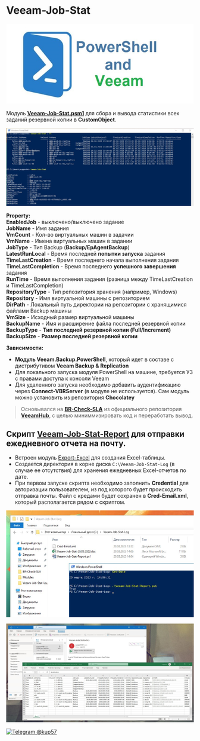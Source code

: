 # Veeam-Job-Stat

![Image alt](https://github.com/Lifailon/Veeam-Job-Stat/blob/rsa/Screen/Logo.jpg)

Модуль **[Veeam-Job-Stat.psm1](https://github.com/Lifailon/Veeam-Job-Stat/blob/rsa/Veeam-Job-Stat/Veeam-Job-Stat.psm1)** для сбора и вывода статистики всех заданий резервной копии в **CustomObject**.

![Image alt](https://github.com/Lifailon/Veeam-Job-Stat/blob/rsa/Screen/Module.jpg)

**Property:** \
**EnabledJob** - выключено/выключено задание \
**JobName** - Имя задания \
**VmCount** - Кол-во виртуальных машин в задачии \
**VmName** - Имена виртуальных машин в задании \
**JobType** - Тип Backup (**Backup/EpAgentBackup**) \
**LatestRunLocal** - Время последней **попытки запуска** задания \
**TimeLastCreation** - Время последнего начала выполнения задания \
**TimeLastCompletion** - Время последнего **успешного завершения** задания \
**RunTime** - Время выполнения задания (разница между TimeLastCreation и TimeLastCompletion) \
**RepositoryType** - Тип репозитория хранения (например, Windows) \
**Repository** - Имя виртуальной машины с репозиторием \
**DirPath** - Локальный путь директории на репозитории с хранящимися файлами Backup машины \
**VmSize** - Исходный размер виртуальной машины \
**BackupName** - Имя и расширение файла последней резервной копии \
**BackupType** - **Тип последней резервной копии (Full/Increment)** \
**BackupSize** - **Размер последней резервной копии**

**Зависимости:**
* **Модуль Veeam.Backup.PowerShell**, который идет в составе с дистрибутивом **Veeam Backup & Replication**
* Для локального запуска модуля PowerShell на машине, требуется УЗ с правами доступа к консоли Veeam
* Для удаленного запуска необходимо добавить аудентификацию через **Connect-VBRServer** (в модуле не используется). Сам модуль можно установить из репозитория **Chocolatey** 

> Основывался на **[BR-Check-SLA](https://github.com/VeeamHub/powershell/tree/master/BR-Check-SLA)** из официального репозитория **[VeeamHub](https://github.com/VeeamHub)**, с целью миниммизировать код и переработать вывод.

## Скрипт [Veeam-Job-Stat-Report](https://github.com/Lifailon/Veeam-Job-Stat/blob/rsa/Veeam-Job-Stat-Report/Veeam-Job-Stat-Report.ps1) для отправки ежедневного отчета на почту.

* Встроен модуль [Export-Excel](https://github.com/Lifailon/RSA-Modules#export-excel) для создания Excel-таблицы.
* Создается директория в корне диска `С:\Veeam-Job-Stat-Log` (в случае ее отсутствия) для хранения ежедневных Excel-отчетов по дате.
* При первом запуске скрипта необходимо заполнить **Credential** для авторизации пользователем, из под которого будет происходить отправка почты. Файл с кредами будет сохранен в **Cred-Email.xml**, который располагается рядом с скриптом.

![Image alt](https://github.com/Lifailon/Veeam-Job-Stat/blob/rsa/Screen/Report-Script.jpg)

![Image alt](https://github.com/Lifailon/Veeam-Job-Stat/blob/rsa/Screen/Report-Message.jpg)

[![Telegram @kup57](https://github.com/Lifailon/RSA/blob/rsa/Image/Logo/Telegram-Button.ico)](https://t.me/kup57)
